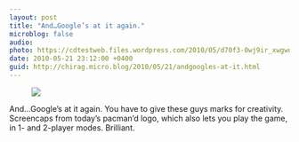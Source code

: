 ```yaml
---
layout: post
title: "And…Google’s at it again."
microblog: false
audio: 
photo: https://cdtestweb.files.wordpress.com/2010/05/d70f3-0wj9ir_xwgwoxnk3f.png
date: 2010-05-21 23:12:00 +0400
guid: http://chirag.micro.blog/2010/05/21/andgoogles-at-it.html
---
```

<figure><img src="https://cdtestweb.files.wordpress.com/2010/05/d70f3-0wj9ir_xwgwoxnk3f.png"></figure><p>And…Google’s at it again. You have to give these guys marks for creativity. Screencaps from today’s pacman’d logo, which also lets you play the game, in 1- and 2-player modes. Brilliant.</p>
